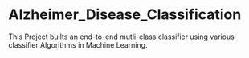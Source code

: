 # Alzheimer_Disease_Classification
This Project builts an end-to-end mutli-class classifier using various classifier Algorithms in Machine Learning.
